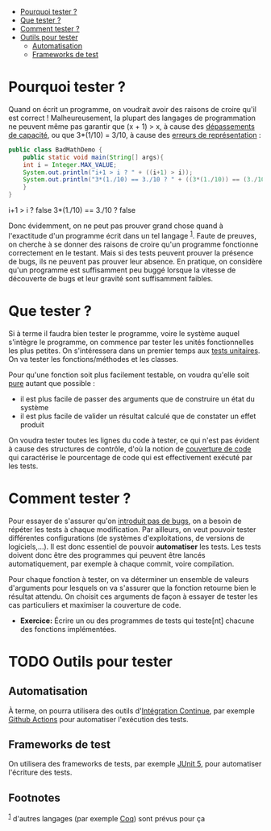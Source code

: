 - [Pourquoi tester ?](#org6bbc844)
- [Que tester ?](#org2d08ba7)
- [Comment tester ?](#org34c6e8f)
- [Outils pour tester](#org366330b)
  - [Automatisation](#orgd18dbb0)
  - [Frameworks de test](#org8f23bb3)



<a id="org6bbc844"></a>

# Pourquoi tester ?

Quand on écrit un programme, on voudrait avoir des raisons de croire qu'il est correct ! Malheureusement, la plupart des langages de programmation ne peuvent même pas garantir que (x + 1) > x, à cause des [dépassements de capacité](https://fr.wikipedia.org/wiki/D%C3%A9passement_d%27entier), ou que 3\*(1/10) = 3/10, à cause des [erreurs de représentation](https://fr.wikipedia.org/wiki/IEEE_754) :

```java
public class BadMathDemo {
    public static void main(String[] args){
	int i = Integer.MAX_VALUE;
	System.out.println("i+1 > i ? " + ((i+1) > i));
	System.out.println("3*(1./10) == 3./10 ? " + ((3*(1./10)) == (3./10)));
    }
}
```

i+1 > i ? false 3\*(1./10) == 3./10 ? false

Donc évidemment, on ne peut pas prouver grand chose quand à l'exactitude d'un programme écrit dans un tel langage <sup><a id="fnr.1" class="footref" href="#fn.1">1</a></sup>. Faute de preuves, on cherche à se donner des raisons de croire qu'un programme fonctionne correctement en le testant. Mais si des tests peuvent prouver la présence de bugs, ils ne peuvent pas prouver leur absence. En pratique, on considère qu'un programme est suffisamment peu buggé lorsque la vitesse de découverte de bugs et leur gravité sont suffisamment faibles.


<a id="org2d08ba7"></a>

# Que tester ?

Si à terme il faudra bien tester le programme, voire le système auquel s'intègre le programme, on commence par tester les unités fonctionnelles les plus petites. On s'intéressera dans un premier temps aux [tests unitaires](https://fr.wikipedia.org/wiki/Test_unitaire). On va tester les fonctions/méthodes et les classes.

Pour qu'une fonction soit plus facilement testable, on voudra qu'elle soit [pure](https://fr.wikipedia.org/wiki/Fonction_pure) autant que possible :

-   il est plus facile de passer des arguments que de construire un état du système
-   il est plus facile de valider un résultat calculé que de constater un effet produit

On voudra tester toutes les lignes du code à tester, ce qui n'est pas évident à cause des structures de contrôle, d'où la notion de [couverture de code](https://fr.wikipedia.org/wiki/Couverture_de_code) qui caractérise le pourcentage de code qui est effectivement exécuté par les tests.


<a id="org34c6e8f"></a>

# Comment tester ?

Pour essayer de s'assurer qu'on [introduit pas de bugs](https://fr.wikipedia.org/wiki/Test_de_r%C3%A9gression), on a besoin de répéter les tests à chaque modification. Par ailleurs, on veut pouvoir tester différentes configurations (de systèmes d'exploitations, de versions de logiciels,…). Il est donc essentiel de pouvoir **automatiser** les tests. Les tests doivent donc être des programmes qui peuvent être lancés automatiquement, par exemple à chaque commit, voire compilation.

Pour chaque fonction à tester, on va déterminer un ensemble de valeurs d'arguments pour lesquels on va s'assurer que la fonction retourne bien le résultat attendu. On choisit ces arguments de façon à essayer de tester les cas particuliers et maximiser la couverture de code.

-   **Exercice:** Écrire un ou des programmes de tests qui teste[nt] chacune des fonctions implémentées.


<a id="org366330b"></a>

# TODO Outils pour tester


<a id="orgd18dbb0"></a>

## Automatisation

À terme, on pourra utilisera des outils d'[Intégration Continue](https://fr.wikipedia.org/wiki/Int%C3%A9gration_continue), par exemple [Github Actions](https://github.com/bhugueney/testing-actions-for-java-tests/commit/0660a23706633c491830459b48a1f11a5d77f3cd/checks?check_suite_id=221096623) pour automatiser l'exécution des tests.


<a id="org8f23bb3"></a>

## Frameworks de test

On utilisera des frameworks de tests, par exemple [JUnit 5](http://www.jmdoudoux.fr/java/dej/chap-junit5.htm), pour automatiser l'écriture des tests.

## Footnotes

<sup><a id="fn.1" class="footnum" href="#fnr.1">1</a></sup> d'autres
langages (par exemple [Coq](https://fr.wikipedia.org/wiki/Coq_(logiciel))) sont prévus pour ça
